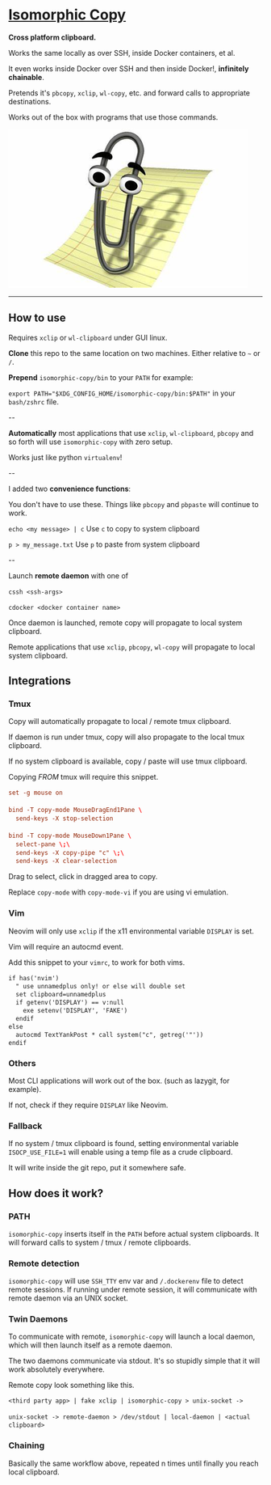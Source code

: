 # [Isomorphic Copy](https://ms-jpq.github.io/isomorphic-copy)

**Cross platform clipboard.**

Works the same locally as over SSH, inside Docker containers, et al.

It even works inside Docker over SSH and then inside Docker!, **infinitely chainable**.

Pretends it's `pbcopy`, `xclip`, `wl-copy`, etc. and forward calls to appropriate destinations.

Works out of the box with programs that use those commands.

![clippy](https://raw.githubusercontent.com/ms-jpq/isomorphic-copy/master/preview/clippy.jpg)

---

## How to use

Requires `xclip` or `wl-clipboard` under GUI linux.

**Clone** this repo to the same location on two machines. Either relative to `~` or `/`.

**Prepend** `isomorphic-copy/bin` to your `PATH` for example:

`export PATH="$XDG_CONFIG_HOME/isomorphic-copy/bin:$PATH"` in your `bash/zshrc` file.

--

**Automatically** most applications that use `xclip`, `wl-clipboard`, `pbcopy` and so forth will use `isomorphic-copy` with zero setup.

Works just like python `virtualenv`!

--

I added two **convenience functions**:

You don't have to use these. Things like `pbcopy` and `pbpaste` will continue to work.

`echo <my message> | c` Use `c` to copy to system clipboard


`p > my_message.txt` Use `p` to paste from system clipboard

--

Launch **remote daemon** with one of

`cssh <ssh-args>`

`cdocker <docker container name>`

Once daemon is launched, remote copy will propagate to local system clipboard.

Remote applications that use `xclip`, `pbcopy`, `wl-copy` will propagate to local system clipboard.

## Integrations

### Tmux

Copy will automatically propagate to local / remote tmux clipboard.

If daemon is run under tmux, copy will also propagate to the local tmux clipboard.

If no system clipboard is available, copy / paste will use tmux clipboard.

Copying *FROM* tmux will require this snippet.

```conf
set -g mouse on

bind -T copy-mode MouseDragEnd1Pane \
  send-keys -X stop-selection

bind -T copy-mode MouseDown1Pane \
  select-pane \;\
  send-keys -X copy-pipe "c" \;\
  send-keys -X clear-selection
```

Drag to select, click in dragged area to copy.

Replace `copy-mode` with `copy-mode-vi` if you are using vi emulation.

### Vim

Neovim will only use `xclip` if the x11 environmental variable `DISPLAY` is set.

Vim will require an autocmd event.

Add this snippet to your `vimrc`, to work for both vims.

```viml
if has('nvim')
  " use unnamedplus only! or else will double set
  set clipboard=unnamedplus
  if getenv('DISPLAY') == v:null
    exe setenv('DISPLAY', 'FAKE')
  endif
else
  autocmd TextYankPost * call system("c", getreg('"'))
endif
```

### Others

Most CLI applications will work out of the box. (such as lazygit, for example).

If not, check if they require `DISPLAY` like Neovim.

### Fallback

If no system / tmux clipboard is found, setting environmental variable `ISOCP_USE_FILE=1` will enable using a temp file as a crude clipboard.

It will write inside the git repo, put it somewhere safe.

## How does it work?

### PATH

`isomorphic-copy` inserts itself in the `PATH` before actual system clipboards. It will forward calls to system / tmux / remote clipboards.

### Remote detection

`isomorphic-copy` will use `SSH_TTY` env var and `/.dockerenv` file to detect remote sessions. If running under remote session, it will communicate with remote daemon via an UNIX socket.

### Twin Daemons

To communicate with remote, `isomorphic-copy` will launch a local daemon, which will then launch itself as a remote daemon.

The two daemons communicate via stdout. It's so stupidly simple that it will work absolutely everywhere.

Remote copy look something like this.

```
<third party app> | fake xclip | isomorphic-copy > unix-socket ->

unix-socket -> remote-daemon > /dev/stdout | local-daemon | <actual clipboard>
```

### Chaining

Basically the same workflow above, repeated n times until finally you reach local clipboard.

